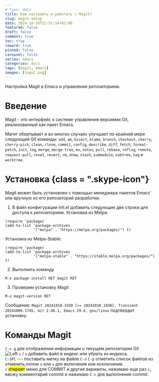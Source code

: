 ```yaml
---
# type: docs 
title: Как настроить и работать с Magit?
slug: magit-setup
date: 2024-10-26T12:51:54+03:00
featured: false
draft: false
comment: true
toc: true
reward: true
pinned: false
carousel: false
series: emacs
categories: docs
tags: [magit, emacs]
images: [logo2.png]
---
```


Настройка Magit в Emacs и управление репозиторием.

<!--more-->


# Введение
Magit - это интерфейс к системе управления версиями Git, реализованный как пакет Emacs.

Магит обертывает и во многих случаях улучшает по крайней мере следующий Git команды: `add`, `am`, `bisect`, `blame`, `branch`, `checkout`, `cherry`, `cherry-pick`, `clean`, `clone`, `commit`, `config`, `describe`, `diff`, `fetch`, `format-patch`, `init`, `log`, `merge`, `merge-tree`, `mv`, `notes`, `pull`, `rebase`, `reflog`, `remote`, `request-pull`, `reset`, `revert`, `rm`, `show`, `stash`, `submodule`, `subtree`, `tag` и `worktree`.

# Установка {class = ".skype-icon"}
Magit может быть установлен с помощью менеджера пакетов Emacs’ или вручную из его репозиторий разработки.

1. В файл конфигурации init.el добавить следующие две строки для доступа к репозиториям.
Установка из Melpa:
```emacs
(require 'package)
(add-to-list 'package-archives
             '("melpa" . "https://melpa.org/packages/") t)
```
Установка из Melpa-Stable:
```emacs
(require 'package)
(add-to-list 'package-archives
             '("melpa-stable" . "https://stable.melpa.org/packages/") t)
```

2. Выполнить команду
```emacs
M-x package-install RET magit RET
```

3. Проверим установку Magit
```emacs
M-x magit-version RET

```
Сообщение: `Magit 20241010.1930 [>= 20241010.1930], Transient 20241009.1745, Git 2.46.1, Emacs 29.4, gnu/linux`
подтвердит установку.

# Команды Magit
`C-x g` для отображения информации о текущем репозитории Git  
![Left](/images/magit.png?width=400px#float-start)
`s` / `u` добавить файл в индекс или убрать из индекса.  
`C-SPC` --- поставить метку на файле `C-n` `C-p` отметить список файлов из отменить,потом `s` или `u` для включения или исключения.  
`c` <mark>откроет</mark> меню для COMMIT и другие варианты, нажимаю еще раз `c`, ввожу комментарий commit  и нажимаю `C-c` для выполнения commit. 

